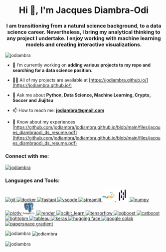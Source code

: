 <h1 align="center">Hi 👋, I'm Jacques Diambra-Odi</h1>
<h3 align="center">I am transitioning from a natural science background, to a data science career. Nevertheless, I bring my analytical thinking to any project I undertake. I enjoy working with machine learning models and creating interactive visualizations.</h3>

<p align="left"> <img src="https://komarev.com/ghpvc/?username=jodiambra&label=Profile%20views&color=0e75b6&style=flat" alt="jodiambra" /> </p>

- 🔭 I’m currently working on **adding various projects to my repo and searching for a data science position.**

- 👨‍💻 All of my projects are available at [https://jodiambra.github.io/](https://jodiambra.github.io/)

- 💬 Ask me about **Python, Data Science, Machine Learning, Crypto, Soccer and Jiujitsu**

- 📫 How to reach me: **jodiambra@gmail.com**

- 📄 Know about my experiences [https://github.com/jodiambra/jodiambra.github.io/blob/main/files/jacques_diambraodi_ds_resume.pdf](https://github.com/jodiambra/jodiambra.github.io/blob/main/files/jacques_diambraodi_ds_resume.pdf)

<h3 align="left">Connect with me:</h3>
<p align="left">
<a href="https://linkedin.com/in/jodiambra" target="blank"><img align="center" src="https://raw.githubusercontent.com/rahuldkjain/github-profile-readme-generator/master/src/images/icons/Social/linked-in-alt.svg" alt="jodiambra" height="30" width="40" /></a>
</p>

<h3 align="left">Languages and Tools:</h3>
<p align="left">
  <a href="https://git-scm.com/" target="_blank" rel="noreferrer">
    <img src="https://www.vectorlogo.zone/logos/git-scm/git-scm-icon.svg" alt="git" width="40" height="40"/>
  </a> 
  <a href="https://www.docker.com/" target="_blank" rel="noreferrer">
    <img src="https://www.vectorlogo.zone/logos/docker/docker-icon.svg" alt="docker" width="40" height="40"/>
  </a> 
  <a href="https://fastapi.tiangolo.com/" target="_blank" rel="noreferrer">
    <img src="https://www.vectorlogo.zone/logos/fastapi/fastapi-icon.svg" alt="fastapi" width="40" height="40"/>
  </a>
  <a href="https://code.visualstudio.com/" target="_blank" rel="noreferrer">
    <img src="https://www.vectorlogo.zone/logos/visualstudio_code/visualstudio_code-icon.svg" alt="vscode" width="40" height="40"/>
  </a>
  <a href="https://streamlit.io/" target="_blank" rel="noreferrer">
    <img src="https://avatars.githubusercontent.com/u/45109972?s=200&v=4" alt="streamlit" width="40" height="40"/>
  </a>
  <a href="https://www.mysql.com/" target="_blank" rel="noreferrer">
    <img src="https://raw.githubusercontent.com/devicons/devicon/master/icons/mysql/mysql-original-wordmark.svg" alt="mysql" width="40" height="40"/>
  </a> 
  <a href="https://pandas.pydata.org/" target="_blank" rel="noreferrer">
    <img src="https://raw.githubusercontent.com/devicons/devicon/2ae2a900d2f041da66e950e4d48052658d850630/icons/pandas/pandas-original.svg" alt="pandas" width="40" height="40"/>
  </a>
   <a href="https://numpy.org/" target="_blank" rel="noreferrer"> <img src="https://numpy.org/doc/stable/_static/numpylogo.svg" alt="numpy" width="120" height="40"/> 
  </a> 
  <a href="https://plotly.com/" target="_blank" rel="noreferrer"> <img src="https://images.plot.ly/plotly-marketing/logo/logo-plotly.svg" alt="plotly" width="120" height="40"/> 
  </a>
  <a href="https://www.postgresql.org" target="_blank" rel="noreferrer">
    <img src="https://raw.githubusercontent.com/devicons/devicon/master/icons/postgresql/postgresql-original-wordmark.svg" alt="postgresql" width="40" height="40"/>
  </a> 
  <a href="https://render.com/" target="_blank" rel="noreferrer">
    <img src="https://avatars.githubusercontent.com/u/12508267?s=200&v=4" alt="render" width="40" height="40"/>
  </a> 
  <a href="https://scikit-learn.org/" target="_blank" rel="noreferrer">
    <img src="https://upload.wikimedia.org/wikipedia/commons/0/05/Scikit_learn_logo_small.svg" alt="scikit_learn" width="40" height="40"/>
  </a> 
  <a href="https://www.tensorflow.org" target="_blank" rel="noreferrer">
    <img src="https://www.vectorlogo.zone/logos/tensorflow/tensorflow-icon.svg" alt="tensorflow" width="40" height="40"/>
  </a>
  <a href="https://xgboost.readthedocs.io/en/latest/" target="_blank" rel="noreferrer"> <img src="https://upload.wikimedia.org/wikipedia/commons/6/69/XGBoost_logo.png" alt="xgboost" width="150" height="40"/> 
  </a> 
  <a href="https://catboost.ai/" target="_blank" rel="noreferrer"> <img src="https://catboost.ai/images/catboost_logo.png" alt="catboost" width="150" height="40"/> 
  </a> 
  <a href="https://lightgbm.readthedocs.io/en/latest/" target="_blank" rel="noreferrer"> <img src="https://lightgbm.readthedocs.io/en/latest/_images/LightGBM_logo_black_text.svg" alt="lightgbm" width="150" height="40"/> 
  </a>
  <a href="https://www.tableau.com/" target="_blank" rel="noreferrer"> <img src="https://www.tableau.com/themes/custom/tableau_www/logo.svg" alt="tableau" width="150" height="40"/> 
  </a>
  <a href="https://keras.io/" target="_blank" rel="noreferrer"> <img src="https://keras.io/img/logo.png" alt="keras" width="150" height="40"/> 
  </a> 
  <a href="https://huggingface.co/" target="_blank" rel="noreferrer"> <img src="https://huggingface.co/front/assets/huggingface_logo.svg" alt="hugging face" width="150" height="40"/> 
  </a>
  <a href="https://colab.research.google.com/" target="_blank" rel="noreferrer"> <img src="https://colab.research.google.com/img/colab_favicon_256px.png" alt="google colab" width="40" height="40"/> 
  </a> 
  <a href="https://gradient.paperspace.com/" target="_blank" rel="noreferrer"> <img src="https://cdn.freebiesupply.com/logos/large/2x/paperspace-logo-png-transparent.png" alt="paperspace gradient" width="150" height="40"/> 
  </a>
</p>

<p><img align="left" src="https://github-readme-stats.vercel.app/api/top-langs?username=jodiambra&show_icons=true&locale=en&layout=compact" alt="jodiambra" /></p>

<p>&nbsp;<img align="center" src="https://github-readme-stats.vercel.app/api?username=jodiambra&show_icons=true&locale=en" alt="jodiambra" /></p>

<p><img align="center" src="https://github-readme-streak-stats.herokuapp.com/?user=jodiambra&" alt="jodiambra" /></p>
